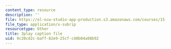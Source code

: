 ```yaml
---
content_type: resource
description: ''
file: https://ol-ocw-studio-app-production.s3.amazonaws.com/courses/15-071-the-analytics-edge-spring-2017/9c20cd2cbaff82e925cfc40b04a08b92_9aKidJvppF0.srt
file_type: application/x-subrip
resourcetype: Other
title: 3play caption file
uid: 9c20cd2c-baff-82e9-25cf-c40b04a08b92
---
```

